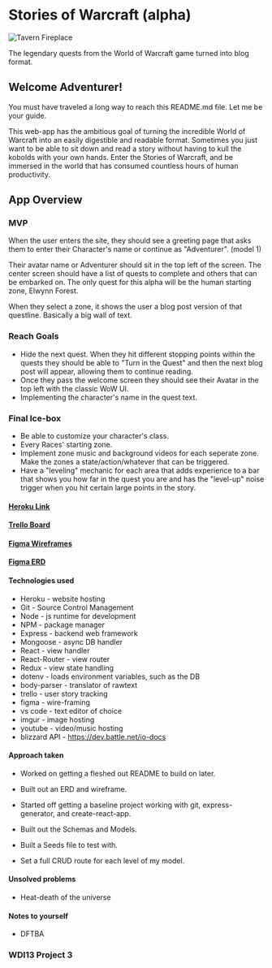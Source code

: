 # Stories of Warcraft (alpha) 

<img src="https://i.imgur.com/sSEOAXu.png?1" alt="Tavern Fireplace">

The legendary quests from the World of Warcraft game turned into blog format.

## Welcome Adventurer!

You must have traveled a long way to reach this README.md file. Let me be your guide.

This web-app has the ambitious goal of turning the incredible World of Warcraft into an easily digestible and readable format. Sometimes you just want to be able to sit down and read a story without having to kull the kobolds with your own hands. Enter the Stories of Warcraft, and be immersed in the world that has consumed countless hours of human productivity.

## App Overview

### MVP

When the user enters the site, they should see a greeting page that asks them to enter their Character's name or continue as "Adventurer". (model 1)

Their avatar name or Adventurer should sit in the top left of the screen. The center screen should have a list of quests to complete and others that can be embarked on. The only quest for this alpha will be the human starting zone, Elwynn Forest. 

When they select a zone, it shows the user a blog post version of that questline. Basically a big wall of text.

### Reach Goals

*  Hide the next quest. When they hit different stopping points within the quests they should be able to "Turn in the Quest" and then the next blog post will appear, allowing them to continue reading.
* Once they pass the welcome screen they should see their Avatar in the top left with the classic WoW UI.
* Implementing the character's name in the quest text.

### Final Ice-box

* Be able to customize your character's class.
* Every Races' starting zone.
* Implement zone music and background videos for each seperate zone. Make the zones a state/action/whatever that can be triggered.
* Have a "leveling" mechanic for each area that adds experience to a bar that shows you how far in the quest you are and has the "level-up" noise trigger when you hit certain large points in the story.

#### [Heroku Link](https://stories-of-warcraft.herokuapp.com/)

#### [Trello Board](https://trello.com/b/7mAmCB1d/wdi-project-3)

#### [Figma Wireframes](https://www.figma.com/file/LUx58iTomEFZSBUSUsofFBWY/Stories-of-Warcraft-Wireframes-alpha)

#### [Figma ERD](https://www.figma.com/file/TlbuMXWl90cND93qCZxTmzuJ/Stories-of-Warcraft-ERD-(alpha))

#### Technologies used

* Heroku - website hosting
* Git - Source Control Management
* Node - js runtime for development
* NPM - package manager
* Express - backend web framework
* Mongoose - async DB handler
* React - view handler
* React-Router - view router
* Redux - view state handling
* dotenv - loads environment variables, such as the DB
* body-parser - translator of rawtext
* trello - user story tracking
* figma - wire-framing
* vs code - text editor of choice
* imgur - image hosting
* youtube - video/music hosting
* blizzard API - https://dev.battle.net/io-docs

#### Approach taken

* Worked on getting a fleshed out README to build on later.
* Built out an ERD and wireframe.

* Started off getting a baseline project working with git, express-generator, and create-react-app.

* Built out the Schemas and Models.
* Built a Seeds file to test with.

* Set a full CRUD route for each level of my model.


#### Unsolved problems

* Heat-death of the universe

#### Notes to yourself

* DFTBA

### WDI13 Project 3
